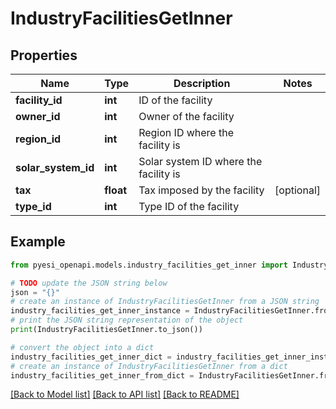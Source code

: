 # IndustryFacilitiesGetInner


## Properties

Name | Type | Description | Notes
------------ | ------------- | ------------- | -------------
**facility_id** | **int** | ID of the facility | 
**owner_id** | **int** | Owner of the facility | 
**region_id** | **int** | Region ID where the facility is | 
**solar_system_id** | **int** | Solar system ID where the facility is | 
**tax** | **float** | Tax imposed by the facility | [optional] 
**type_id** | **int** | Type ID of the facility | 

## Example

```python
from pyesi_openapi.models.industry_facilities_get_inner import IndustryFacilitiesGetInner

# TODO update the JSON string below
json = "{}"
# create an instance of IndustryFacilitiesGetInner from a JSON string
industry_facilities_get_inner_instance = IndustryFacilitiesGetInner.from_json(json)
# print the JSON string representation of the object
print(IndustryFacilitiesGetInner.to_json())

# convert the object into a dict
industry_facilities_get_inner_dict = industry_facilities_get_inner_instance.to_dict()
# create an instance of IndustryFacilitiesGetInner from a dict
industry_facilities_get_inner_from_dict = IndustryFacilitiesGetInner.from_dict(industry_facilities_get_inner_dict)
```
[[Back to Model list]](../README.md#documentation-for-models) [[Back to API list]](../README.md#documentation-for-api-endpoints) [[Back to README]](../README.md)


